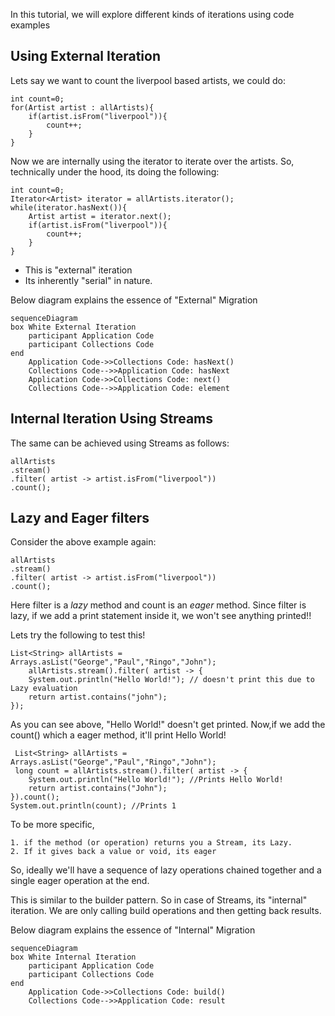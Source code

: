     
In this tutorial, we will explore different kinds of iterations using code examples

## Using External Iteration
Lets say we want to count the liverpool based artists, we could do:
```
int count=0;
for(Artist artist : allArtists){
    if(artist.isFrom("liverpool")){
        count++;
    }
}
```
Now we are internally using the iterator to iterate over the artists.
So, technically under the hood, its doing the following:
```
int count=0;
Iterator<Artist> iterator = allArtists.iterator();
while(iterator.hasNext()){
    Artist artist = iterator.next();
    if(artist.isFrom("liverpool")){
        count++;
    }
}
```
- This is "external" iteration
- Its inherently "serial" in nature.

Below diagram explains the essence of "External" Migration
```mermaid
sequenceDiagram
box White External Iteration
    participant Application Code
    participant Collections Code
end 
    Application Code->>Collections Code: hasNext()
    Collections Code-->>Application Code: hasNext
    Application Code->>Collections Code: next()
    Collections Code-->>Application Code: element
```

## Internal Iteration Using Streams
The  same can be achieved using Streams as follows:
```
allArtists 
.stream()
.filter( artist -> artist.isFrom("liverpool"))
.count();
```
## Lazy and Eager filters
Consider the above example again:
```
allArtists 
.stream()
.filter( artist -> artist.isFrom("liverpool"))
.count();
```
Here filter is a  *lazy* method and count is an *eager* method.
Since filter is lazy, if we add a print statement inside it, we won't see anything printed!!

Lets try the following to test this!
```
List<String> allArtists = Arrays.asList("George","Paul","Ringo","John");
    allArtists.stream().filter( artist -> {
    System.out.println("Hello World!"); // doesn't print this due to Lazy evaluation
    return artist.contains("john");
});
```
As you can see above, "Hello World!" doesn't get printed.
Now,if we add the count() which a eager method, it'll print Hello World!

```
 List<String> allArtists = Arrays.asList("George","Paul","Ringo","John");
 long count = allArtists.stream().filter( artist -> {
    System.out.println("Hello World!"); //Prints Hello World!
    return artist.contains("John");
}).count();
System.out.println(count); //Prints 1
```

To be more specific, 

    1. if the method (or operation) returns you a Stream, its Lazy.
    2. If it gives back a value or void, its eager

So, ideally we'll have a sequence of lazy operations chained together and a single eager operation at the end.

This is similar to the builder pattern.
So in case of Streams, its "internal" iteration. 
We are only calling build operations and then getting back results.

Below diagram explains the essence of "Internal" Migration
```mermaid
sequenceDiagram
box White Internal Iteration
    participant Application Code
    participant Collections Code
end 
    Application Code->>Collections Code: build()
    Collections Code-->>Application Code: result
```

